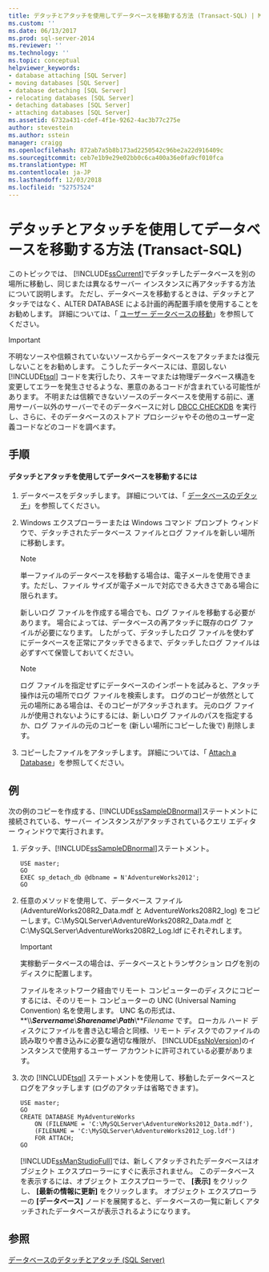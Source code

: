 ```yaml
---
title: デタッチとアタッチを使用してデータベースを移動する方法 (Transact-SQL) | Microsoft Docs
ms.custom: ''
ms.date: 06/13/2017
ms.prod: sql-server-2014
ms.reviewer: ''
ms.technology: ''
ms.topic: conceptual
helpviewer_keywords:
- database attaching [SQL Server]
- moving databases [SQL Server]
- database detaching [SQL Server]
- relocating databases [SQL Server]
- detaching databases [SQL Server]
- attaching databases [SQL Server]
ms.assetid: 6732a431-cdef-4f1e-9262-4ac3b77c275e
author: stevestein
ms.author: sstein
manager: craigg
ms.openlocfilehash: 872ab7a5b8b173ad2250542c96be2a22d916409c
ms.sourcegitcommit: ceb7e1b9e29e02bb0c6ca400a36e0fa9cf010fca
ms.translationtype: MT
ms.contentlocale: ja-JP
ms.lasthandoff: 12/03/2018
ms.locfileid: "52757524"
---
```

# <a name="move-a-database-using-detach-and-attach-transact-sql"></a>デタッチとアタッチを使用してデータベースを移動する方法 (Transact-SQL)
  このトピックでは、 [!INCLUDE[ssCurrent](../../includes/sscurrent-md.md)]でデタッチしたデータベースを別の場所に移動し、同じまたは異なるサーバー インスタンスに再アタッチする方法について説明します。 ただし、データベースを移動するときは、デタッチとアタッチではなく、ALTER DATABASE による計画的再配置手順を使用することをお勧めします。 詳細については、「 [ユーザー データベースの移動](move-user-databases.md)」を参照してください。  
  
> [!IMPORTANT]  
>  不明なソースや信頼されていないソースからデータベースをアタッチまたは復元しないことをお勧めします。 こうしたデータベースには、意図しない [!INCLUDE[tsql](../../includes/tsql-md.md)] コードを実行したり、スキーマまたは物理データベース構造を変更してエラーを発生させるような、悪意のあるコードが含まれている可能性があります。 不明または信頼できないソースのデータベースを使用する前に、運用サーバー以外のサーバーでそのデータベースに対し [DBCC CHECKDB](/sql/t-sql/database-console-commands/dbcc-checkdb-transact-sql) を実行し、さらに、そのデータベースのストアド プロシージャやその他のユーザー定義コードなどのコードを調べます。  
  
## <a name="procedure"></a>手順  
  
#### <a name="to-move-a-database-by-using-detach-and-attach"></a>デタッチとアタッチを使用してデータベースを移動するには  
  
1.  データベースをデタッチします。 詳細については、「 [データベースのデタッチ](detach-a-database.md)」を参照してください。  
  
2.  Windows エクスプローラーまたは Windows コマンド プロンプト ウィンドウで、デタッチされたデータベース ファイルとログ ファイルを新しい場所に移動します。  
  
    > [!NOTE]  
    >  単一ファイルのデータベースを移動する場合は、電子メールを使用できます。ただし、ファイル サイズが電子メールで対応できる大きさである場合に限られます。  
  
     新しいログ ファイルを作成する場合でも、ログ ファイルを移動する必要があります。 場合によっては、データベースの再アタッチに既存のログ ファイルが必要になります。 したがって、デタッチしたログ ファイルを使わずにデータベースを正常にアタッチできるまで、デタッチしたログ ファイルは必ずすべて保管しておいてください。  
  
    > [!NOTE]  
    >  ログ ファイルを指定せずにデータベースのインポートを試みると、アタッチ操作は元の場所でログ ファイルを検索します。 ログのコピーが依然として元の場所にある場合は、そのコピーがアタッチされます。 元のログ ファイルが使用されないようにするには、新しいログ ファイルのパスを指定するか、ログ ファイルの元のコピーを (新しい場所にコピーした後で) 削除します。  
  
3.  コピーしたファイルをアタッチします。 詳細については、「 [Attach a Database](attach-a-database.md)」を参照してください。  
  
## <a name="example"></a>例  
 次の例のコピーを作成する、[!INCLUDE[ssSampleDBnormal](../../includes/tsql-md.md)]ステートメントに接続されている、サーバー インスタンスがアタッチされているクエリ エディター ウィンドウで実行されます。  
  
1.  デタッチ、[!INCLUDE[ssSampleDBnormal](../../includes/tsql-md.md)]ステートメント。  
  
    ```  
    USE master;  
    GO  
    EXEC sp_detach_db @dbname = N'AdventureWorks2012';  
    GO  
    ```  
  
2.  任意のメソッドを使用して、データベース ファイル (AdventureWorks208R2_Data.mdf と AdventureWorks208R2_log) をコピーします。C:\MySQLServer\AdventureWorks208R2_Data.mdf と C:\MySQLServer\AdventureWorks208R2_Log.ldf にそれぞれします。  
  
    > [!IMPORTANT]  
    >  実稼動データベースの場合は、データベースとトランザクション ログを別のディスクに配置します。  
  
     ファイルをネットワーク経由でリモート コンピューターのディスクにコピーするには、そのリモート コンピューターの UNC (Universal Naming Convention) 名を使用します。 UNC 名の形式は、**\\\\***Servername***\\***Sharename***\\***Path***\\***Filename* です。 ローカル ハード ディスクにファイルを書き込む場合と同様、リモート ディスクでのファイルの読み取りや書き込みに必要な適切な権限が、 [!INCLUDE[ssNoVersion](../../includes/ssnoversion-md.md)]のインスタンスで使用するユーザー アカウントに許可されている必要があります。  
  
3.  次の [!INCLUDE[tsql](../../includes/tsql-md.md)] ステートメントを使用して、移動したデータベースとログをアタッチします (ログのアタッチは省略できます)。  
  
    ```  
    USE master;  
    GO  
    CREATE DATABASE MyAdventureWorks   
        ON (FILENAME = 'C:\MySQLServer\AdventureWorks2012_Data.mdf'),  
        (FILENAME = 'C:\MySQLServer\AdventureWorks2012_Log.ldf')  
        FOR ATTACH;  
    GO  
    ```  
  
     [!INCLUDE[ssManStudioFull](../../includes/ssmanstudiofull-md.md)]では、新しくアタッチされたデータベースはオブジェクト エクスプローラーにすぐに表示されません。 このデータベースを表示するには、オブジェクト エクスプローラーで、 **[表示]** をクリックし、 **[最新の情報に更新]** をクリックします。 オブジェクト エクスプローラーの **[データベース]** ノードを展開すると、データベースの一覧に新しくアタッチされたデータベースが表示されるようになります。  
  
## <a name="see-also"></a>参照  
 [データベースのデタッチとアタッチ &#40;SQL Server&#41;](database-detach-and-attach-sql-server.md)  
  
  
